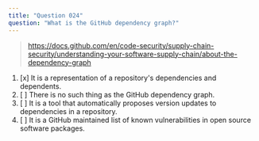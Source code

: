 ```yaml
---
title: "Question 024"
question: "What is the GitHub dependency graph?"
---
```



> https://docs.github.com/en/code-security/supply-chain-security/understanding-your-software-supply-chain/about-the-dependency-graph
1. [x] It is a representation of a repository's dependencies and dependents.
1. [ ] There is no such thing as the GitHub dependency graph.
1. [ ] It is a tool that automatically proposes version updates to dependencies in a repository.
1. [ ] It is a GitHub maintained list of known vulnerabilities in open source software packages.
